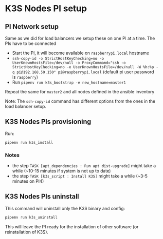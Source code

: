 # K3S Nodes PI setup

## PI Network setup

Same as we did for load balancers we setup these on one PI at a time. The PIs have to be connected

- Start the PI, it will become available on `raspberrypi.local` hostname
- `ssh-copy-id -o StrictHostKeyChecking=no -o UserKnownHostsFile=/dev/null -o ProxyCommand="ssh -o StrictHostKeyChecking=no -o UserKnownHostsFile=/dev/null -W %h:%p -q pi@192.168.50.150" pi@raspberrypi.local` (default pi user password is `raspberry`)
- Run `pipenv run k3s_bootstrap -e new_hostname=master1`

Repeat the same for `master2` and all nodes defined in the ansible inventory

Note: The `ssh-copy-id` command has different options from the ones in the load balancer setup.

## K3S Nodes PIs provisioning

Run:
```bash
pipenv run k3s_install
```

### Notes

- the step `TASK [apt_dependencies : Run apt dist-upgrade]` might take a while (~10-15 minutes if system is not up to date)
- the step `TASK [k3s_script : Install K3S]` might take a while (~3-5 minutes on PI4)

## K3S Nodes PIs uninstall

This command will uninstall only the K3S binary and config:

```bash
pipenv run k3s_uninstall
```

This will leave the PI ready for the installation of other software (or reinstallation of K3S).
